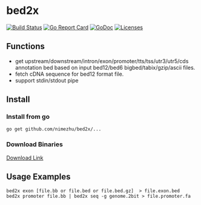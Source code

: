 # bed2x
[![Build Status](https://travis-ci.org/nimezhu/bed2x.svg?branch=master)](https://travis-ci.org/nimezhu/bed2x)
[![Go Report Card](https://goreportcard.com/badge/github.com/nimezhu/bed2x)](https://goreportcard.com/report/github.com/nimezhu/bed2x)
[![GoDoc](https://img.shields.io/badge/godoc-reference-blue.svg?style=flat)](https://godoc.org/github.com/nimezhu/bed2x)
[![Licenses](https://img.shields.io/badge/license-bsd-orange.svg)](https://opensource.org/licenses/BSD-3-Clause)
## Functions
- get upstream/downstream/intron/exon/promoter/tts/tss/utr3/utr5/cds annotation bed based on input bed12/bed6 bigbed/tabix/gzip/ascii files.
- fetch cDNA sequence for bed12 format file.
- support stdin/stdout pipe
## Install
### Install from go
```
go get github.com/nimezhu/bed2x/...
```
### Download Binaries
[Download Link](http://genome.compbio.cs.cmu.edu/~xiaopenz/bed2x/current)

## Usage Examples
```
bed2x exon [file.bb or file.bed or file.bed.gz]  > file.exon.bed
bed2x promoter file.bb | bed2x seq -g genome.2bit > file.promoter.fa
```
